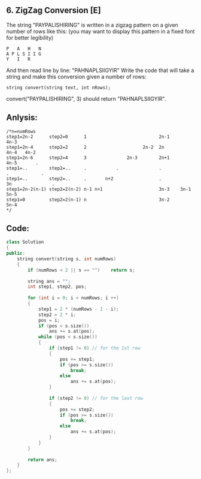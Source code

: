 ## 6. ZigZag Conversion [E]
The string "PAYPALISHIRING" is written in a zigzag pattern on a given number of rows like this: (you may want to display this pattern in a fixed font for better legibility)
```
P   A   H   N
A P L S I I G
Y   I   R
```
And then read line by line: "PAHNAPLSIIGYIR"
Write the code that will take a string and make this conversion given a number of rows:
```
string convert(string text, int nRows);
```
convert("PAYPALISHIRING", 3) should return "PAHNAPLSIIGYIR".

## Anlysis:
```
/*n=numRows
step1=2n-2      step2=0      1                           2n-1                         4n-3
step1=2n-4      step2=2      2                     2n-2  2n                    4n-4   4n-2
step1=2n-6      step2=4      3               2n-3        2n+1              4n-5       .
step1=..        step2=..     .           .               .               .            .
step1=..        step2=..     .       n+2                 .           3n               .
step1=2n-2(n-1) step2=2(n-2) n-1 n+1                     3n-3    3n-1                 5n-5
step1=0         step2=2(n-1) n                           3n-2                         5n-4
*/
```

## Code:
```c++
class Solution 
{
public:
    string convert(string s, int numRows) 
    {
        if (numRows < 2 || s == "")    return s;
        
        string ans = "";
        int step1, step2, pos;
        
        for (int i = 0; i < numRows; i ++)
        {
            step1 = 2 * (numRows - 1 - i);
            step2 = 2 * i;
            pos = i;
            if (pos < s.size())
                ans += s.at(pos);
            while (pos < s.size())
            {
                if (step1 != 0) // for the 1st row
                {
                    pos += step1;
                    if (pos >= s.size())
                        break;
                    else
                        ans += s.at(pos);
                }
                
                if (step2 != 0) // for the last row
                {
                    pos += step2;
                    if (pos >= s.size())
                        break;
                    else
                        ans += s.at(pos);
                }
            }
        }
        
        return ans;
    }
};
```

